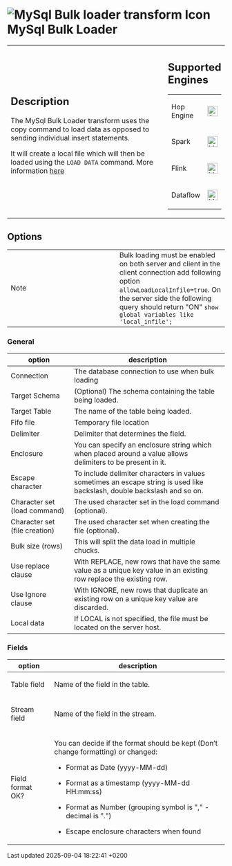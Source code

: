<div id="header">

# <span class="image image-doc-icon">![MySql Bulk loader transform Icon](../assets/images/transforms/icons/mysqlbulkloader.svg)</span> MySql Bulk Loader

</div>

<div id="content">

<div id="preamble">

<div class="sectionbody">

<table>
<colgroup>
<col style="width: 75%" />
<col style="width: 25%" />
</colgroup>
<tbody>
<tr class="odd">
<td><div class="content">
<div class="sect1">
<h2 id="_description">Description</h2>
<div class="sectionbody">
<div class="paragraph">
<p>The MySql Bulk Loader transform uses the copy command to load data as opposed to sending individual insert statements.</p>
</div>
<div class="paragraph">
<p>It will create a local file which will then be loaded using the <code>LOAD DATA</code> command. More information <a href="https://dev.mysql.com/doc/refman/9.2/en/load-data.html">here</a></p>
</div>
</div>
</div>
</div></td>
<td><div class="content">
<div class="sect1">
<h2 id="_supported_engines">Supported Engines</h2>
<div class="sectionbody">
<table>
<tbody>
<tr class="odd">
<td><p>Hop Engine</p></td>
<td><div class="content">
<div class="paragraph">
<p><span class="image"><img src="../assets/images/check_mark.svg" alt="Supported" width="24" /></span></p>
</div>
</div></td>
</tr>
<tr class="even">
<td><p>Spark</p></td>
<td><div class="content">
<div class="paragraph">
<p><span class="image"><img src="../assets/images/question_mark.svg" alt="Maybe Supported" width="24" /></span></p>
</div>
</div></td>
</tr>
<tr class="odd">
<td><p>Flink</p></td>
<td><div class="content">
<div class="paragraph">
<p><span class="image"><img src="../assets/images/question_mark.svg" alt="Maybe Supported" width="24" /></span></p>
</div>
</div></td>
</tr>
<tr class="even">
<td><p>Dataflow</p></td>
<td><div class="content">
<div class="paragraph">
<p><span class="image"><img src="../assets/images/question_mark.svg" alt="Maybe Supported" width="24" /></span></p>
</div>
</div></td>
</tr>
</tbody>
</table>
</div>
</div>
</div></td>
</tr>
</tbody>
</table>

</div>

</div>

<div class="sect1">

## Options

<div class="sectionbody">

<div class="admonitionblock note">

<table>
<colgroup>
<col style="width: 50%" />
<col style="width: 50%" />
</colgroup>
<tbody>
<tr class="odd">
<td><div class="title">
Note
</div></td>
<td>Bulk loading must be enabled on both server and client in the client connection add following option <code>allowLoadLocalInfile=true</code>. On the server side the following query should return &quot;ON&quot; <code>show global variables like 'local_infile';</code></td>
</tr>
</tbody>
</table>

</div>

<div class="sect2">

### General

| option                        | description                                                                                                              |
| ----------------------------- | ------------------------------------------------------------------------------------------------------------------------ |
| Connection                    | The database connection to use when bulk loading                                                                         |
| Target Schema                 | (Optional) The schema containing the table being loaded.                                                                 |
| Target Table                  | The name of the table being loaded.                                                                                      |
| Fifo file                     | Temporary file location                                                                                                  |
| Delimiter                     | Delimiter that determines the field.                                                                                     |
| Enclosure                     | You can specify an enclosure string which when placed around a value allows delimiters to be present in it.              |
| Escape character              | To include delimiter characters in values sometimes an escape string is used like backslash, double backslash and so on. |
| Character set (load command)  | The used character set in the load command (optional).                                                                   |
| Character set (file creation) | The used character set when creating the file (optional).                                                                |
| Bulk size (rows)              | This will split the data load in multiple chucks.                                                                        |
| Use replace clause            | With REPLACE, new rows that have the same value as a unique key value in an existing row replace the existing row.       |
| Use Ignore clause             | With IGNORE, new rows that duplicate an existing row on a unique key value are discarded.                                |
| Local data                    | If LOCAL is not specified, the file must be located on the server host.                                                  |

</div>

<div class="sect2">

### Fields

<table>
<colgroup>
<col style="width: 20%" />
<col style="width: 80%" />
</colgroup>
<thead>
<tr class="header">
<th>option</th>
<th>description</th>
</tr>
</thead>
<tbody>
<tr class="odd">
<td><p>Table field</p></td>
<td><p>Name of the field in the table.</p></td>
</tr>
<tr class="even">
<td><p>Stream field</p></td>
<td><p>Name of the field in the stream.</p></td>
</tr>
<tr class="odd">
<td><p>Field format OK?</p></td>
<td><div class="content">
<div class="paragraph">
<p>You can decide if the format should be kept (Don’t change formatting) or changed:</p>
</div>
<div class="ulist">
<ul>
<li><p>Format as Date (yyyy-MM-dd)</p></li>
<li><p>Format as a timestamp (yyyy-MM-dd HH:mm:ss)</p></li>
<li><p>Format as Number (grouping symbol is &quot;,&quot; - decimal is &quot;.&quot;)</p></li>
<li><p>Escape enclosure characters when found</p></li>
</ul>
</div>
</div></td>
</tr>
</tbody>
</table>

</div>

</div>

</div>

</div>

<div id="footer">

<div id="footer-text">

Last updated 2025-09-04 18:22:41 +0200

</div>

</div>

